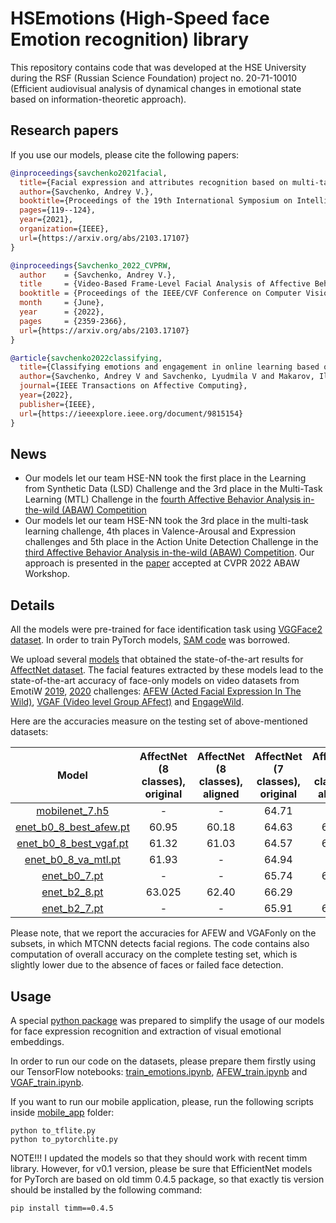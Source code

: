 # HSEmotions (High-Speed face Emotion recognition) library
This repository contains code that was developed at the HSE University during the RSF (Russian Science Foundation) project no. 20-71-10010 (Efficient audiovisual analysis of dynamical changes in emotional state based on information-theoretic approach).

## Research papers

If you use our models, please cite the following papers:
```BibTex
@inproceedings{savchenko2021facial,
  title={Facial expression and attributes recognition based on multi-task learning of lightweight neural networks},
  author={Savchenko, Andrey V.},
  booktitle={Proceedings of the 19th International Symposium on Intelligent Systems and Informatics (SISY)},
  pages={119--124},
  year={2021},
  organization={IEEE},
  url={https://arxiv.org/abs/2103.17107}
}
```

```BibTex
@inproceedings{Savchenko_2022_CVPRW,
  author    = {Savchenko, Andrey V.},
  title     = {Video-Based Frame-Level Facial Analysis of Affective Behavior on Mobile Devices Using EfficientNets},
  booktitle = {Proceedings of the IEEE/CVF Conference on Computer Vision and Pattern Recognition (CVPR) Workshops},
  month     = {June},
  year      = {2022},
  pages     = {2359-2366},
  url={https://arxiv.org/abs/2103.17107}
}
```

```BibTex
@article{savchenko2022classifying,
  title={Classifying emotions and engagement in online learning based on a single facial expression recognition neural network},
  author={Savchenko, Andrey V and Savchenko, Lyudmila V and Makarov, Ilya},
  journal={IEEE Transactions on Affective Computing},
  year={2022},
  publisher={IEEE},
  url={https://ieeexplore.ieee.org/document/9815154}
}
```

## News
- Our models let our team HSE-NN took the first place in the Learning from Synthetic Data (LSD) Challenge and the 3rd place in the Multi-Task Learning (MTL) Challenge in the [fourth Affective Behavior Analysis in-the-wild (ABAW) Competition](https://ibug.doc.ic.ac.uk/resources/eccv-2023-4th-abaw/)
- Our models let our team HSE-NN took the 3rd place in the multi-task learning challenge, 4th places in Valence-Arousal and Expression challenges and 5th place in the Action Unite Detection Challenge in the [third Affective Behavior Analysis in-the-wild (ABAW) Competition](https://ibug.doc.ic.ac.uk/resources/cvpr-2022-3rd-abaw/). Our approach is presented in the [paper](https://arxiv.org/abs/2203.13436) accepted at CVPR 2022 ABAW Workshop.

## Details
All the models were pre-trained for face identification task using [VGGFace2 dataset](https://github.com/ox-vgg/vgg_face2). In order to train PyTorch models, [SAM code](https://github.com/davda54/sam) was borrowed.

We upload several [models](models/affectnet_emotions) that obtained the state-of-the-art results for [AffectNet dataset](http://mohammadmahoor.com/affectnet/). The facial features extracted by these models lead to the state-of-the-art accuracy of face-only models on video datasets from EmotiW [2019](https://sites.google.com/view/emotiw2019), [2020](https://sites.google.com/view/emotiw2020) challenges: [AFEW (Acted Facial Expression In The Wild)](https://cs.anu.edu.au/few/AFEW.html), [VGAF (Video level Group AFfect)](https://ieeexplore.ieee.org/document/8925231) and [EngageWild](https://ieeexplore.ieee.org/document/8615851).

Here are the accuracies measure on the testing set of above-mentioned datasets:

| Model | AffectNet (8 classes), original | AffectNet (8 classes), aligned  | AffectNet (7 classes), original   | AffectNet (7 classes), aligned   | AFEW  | VGAF  |
| :---:   | :-: | :-:  | :-: | :-: | :-: | :-: |
| [mobilenet_7.h5](models/affectnet_emotions/mobilenet_7.h5) | -  |  -  | 64.71   |  -  | 55.35 | 68.92  |
| [enet_b0_8_best_afew.pt](models/affectnet_emotions/enet_b0_8_best_afew.pt) | 60.95  | 60.18  | 64.63  | 64.54   | 59.89  | 66.80  |
| [enet_b0_8_best_vgaf.pt](models/affectnet_emotions/enet_b0_8_best_vgaf.pt) | 61.32   | 61.03  | 64.57   | 64.89   | 55.14  | 68.29  |
| [enet_b0_8_va_mtl.pt](models/affectnet_emotions/enet_b0_8_va_mtl.pt) | 61.93   | -  | 64.94   | -   | 56.73  | 66.58  |
| [enet_b0_7.pt](models/affectnet_emotions/enet_b0_7.pt) | -    | - | 65.74   | 65.74   | 56.99  | 65.18  |
| [enet_b2_8.pt](models/affectnet_emotions/enet_b2_8.pt) | 63.025  | 62.40  | 66.29 | -   | 57.78  | 70.23  |
| [enet_b2_7.pt](models/affectnet_emotions/enet_b2_7.pt) | -    | - | 65.91   | 66.34   | 59.63  | 69.84  |

Please note, that we report the accuracies for AFEW and VGAFonly on the subsets, in which MTCNN detects facial regions. The code contains also computation of overall accuracy on the complete testing set, which is slightly lower due to the absence of faces or failed face detection.

## Usage
A special [python package](python-package) was prepared to simplify the usage of our models for face expression recognition and extraction of visual emotional embeddings.

In order to run our code on the datasets, please prepare them firstly using our TensorFlow notebooks: [train_emotions.ipynb](src/train_emotions.ipynb), [AFEW_train.ipynb](src/AFEW_train.ipynb) and [VGAF_train.ipynb](src/VGAF_train.ipynb).

If you want to run our mobile application, please, run the following scripts inside [mobile_app](mobile_app) folder:
```
python to_tflite.py
python to_pytorchlite.py
```

NOTE!!! I updated the models so that they should work with recent timm library. However, for v0.1 version, please be sure that EfficientNet models for PyTorch are based on old timm 0.4.5 package, so that exactly tis version should be installed by the following command:
```
pip install timm==0.4.5
```
